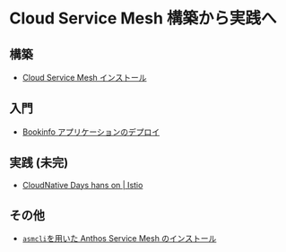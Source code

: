 # Cloud Service Mesh 構築から実践へ

## 構築

- [Cloud Service Mesh インストール](csm/README.md)

## 入門

- [Bookinfo アプリケーションのデプロイ](bookinfo/README.md)

## 実践 (未完)

- [CloudNative Days hans on | Istio](handson/README.md)

## その他

- [`asmcli`を用いた Anthos Service Mesh のインストール](asm/README.md)
